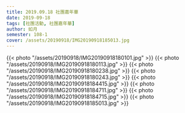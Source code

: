 ```yaml
---
title: 2019.09.18 社團嘉年華
date: 2019-09-18
tags: [社團活動, 社團嘉年華]
author: 如月
semester: 108-1
cover: /assets/20190918/IMG20190918185013.jpg
---
```


{{< photo "/assets/20190918/IMG20190918180101.jpg" >}}
{{< photo "/assets/20190918/IMG20190918180113.jpg" >}}
{{< photo "/assets/20190918/IMG20190918180238.jpg" >}}
{{< photo "/assets/20190918/IMG20190918180243.jpg" >}}
{{< photo "/assets/20190918/IMG20190918184415.jpg" >}}
{{< photo "/assets/20190918/IMG20190918184711.jpg" >}}
{{< photo "/assets/20190918/IMG20190918184715.jpg" >}}
{{< photo "/assets/20190918/IMG20190918185013.jpg" >}}
